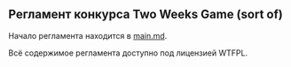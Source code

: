 ## Регламент конкурса Two Weeks Game (sort of)

Начало регламента находится в [main.md](main.md).

Всё содержимое регламента доступно под лицензией WTFPL.
